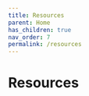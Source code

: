 ```yaml
---
title: Resources
parent: Home
has_children: true
nav_order: 7
permalink: /resources
---
```


# Resources
